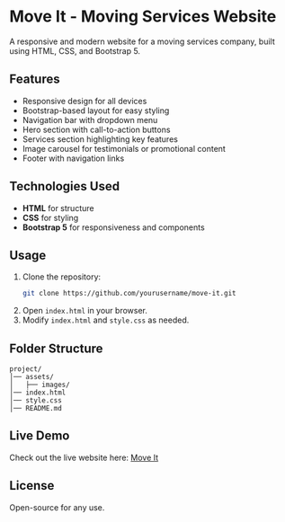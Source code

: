 # Move It - Moving Services Website

A responsive and modern website for a moving services company, built using HTML, CSS, and Bootstrap 5.

## Features

- Responsive design for all devices
- Bootstrap-based layout for easy styling
- Navigation bar with dropdown menu
- Hero section with call-to-action buttons
- Services section highlighting key features
- Image carousel for testimonials or promotional content
- Footer with navigation links

## Technologies Used

- **HTML** for structure
- **CSS** for styling
- **Bootstrap 5** for responsiveness and components

## Usage

1. Clone the repository:
   ```sh
   git clone https://github.com/yourusername/move-it.git
   ```
2. Open `index.html` in your browser.
3. Modify `index.html` and `style.css` as needed.

## Folder Structure

```
project/
│── assets/
│   ├── images/
│── index.html
│── style.css
│── README.md
```

## Live Demo

Check out the live website here: [Move It](https://rajshree1126.github.io/MoveIt/)

## License

Open-source for any use.



